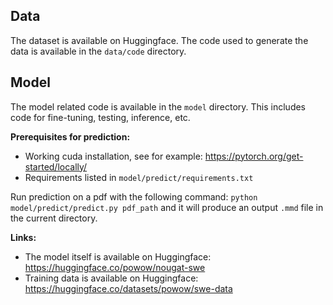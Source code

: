 ## Data
The dataset is available on Huggingface.
The code used to generate the data is available in the `data/code` directory.

## Model
The model related code is available in the `model` directory.
This includes code for fine-tuning, testing, inference, etc.

**Prerequisites for prediction:**
* Working cuda installation, see for example: https://pytorch.org/get-started/locally/
* Requirements listed in `model/predict/requirements.txt`

Run prediction on a pdf with the following command: `python model/predict/predict.py pdf_path` and it will produce an output `.mmd` file in the current directory.

**Links:**
* The model itself is available on Huggingface: https://huggingface.co/powow/nougat-swe
* Training data is available on Huggingface: https://huggingface.co/datasets/powow/swe-data
